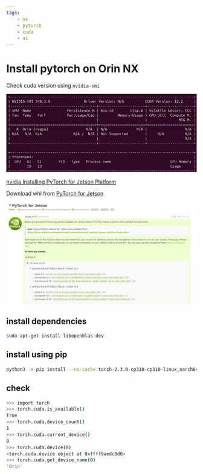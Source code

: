 ```yaml
---
tags:
    - nx
    - pytorch
    - cuda
    - ai
---
```


# Install pytorch on Orin NX

Check cuda version using `nvidia-smi`

![alt text](images/nvidia-smi.png)


[nvidia Installing PyTorch for Jetson Platform](https://docs.nvidia.com/deeplearning/frameworks/install-pytorch-jetson-platform/index.html)

Download whl from [PyTorch for Jetson](https://forums.developer.nvidia.com/t/pytorch-for-jetson/72048)

![alt text](images/pytorch_for_nvidia_page.png)

## install dependencies

```bash
sudo apt-get install libopenblas-dev
```

## install using pip

```bash
python3 -m pip install --no-cache torch-2.3.0-cp310-cp310-linux_aarch64.whl
```

## check

```bash
>>> import torch
>>> torch.cuda.is_available()
True
>>> torch.cuda.device_count()
1
>>> torch.cuda.current_device()
0
>>> torch.cuda.device(0)
<torch.cuda.device object at 0xffff9aedc0d0>
>>> torch.cuda.get_device_name(0)
'Orin'

```
